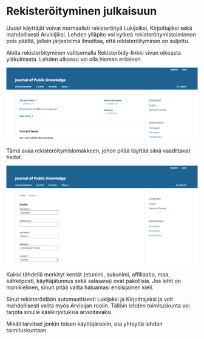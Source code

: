 # Rekisteröityminen julkaisuun

Uudet käyttäjät voivat normaalisti rekisteröityä Lukijoiksi, Kirjoittajiksi sekä mahdollisesti Arvioijiksi. Lehden ylläpito voi kytkeä rekisteröitymistoiminnon pois päältä, jolloin järjestelmä ilmoittaa, että rekisteröityminen on suljettu.

Aloita rekisteröityminen valitsemalla Rekisteröidy-linkki sivun oikeasta yläkulmasta. Lehden ulkoasu voi olla hieman erilainen.

![](learning-ojs-3-registration.png)

Tämä avaa rekisteröitymislomakkeen, johon pitää täyttää siinä vaadittavat tiedot.

![](learning-ojs-3-registration-form.png)

Kaikki tähdellä merkityt kentät (etunimi, sukunimi, affiliaatio, maa, sähköposti, käyttäjätunnus sekä salasana) ovat pakollisia. Jos lehti on monikielinen, sinun pitää valita haluamasi ensisijainen kieli.

Sinut rekisteröidään automaattisesti Lukijaksi ja Kirjoittajaksi ja voit mahdollisesti valita myös Arvioijan roolin. Tällöin lehden toimituskunta voi tarjota sinulle käsikirjoituksia arvioitavaksi.

Mikäli tarvitset jonkin toisen käyttäjäroolin, ota yhteyttä lehden toimituskuntaan.
